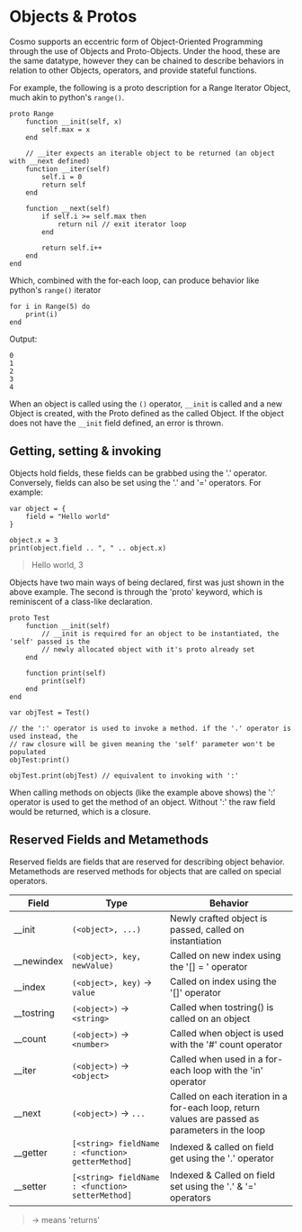 # Objects & Protos

Cosmo supports an eccentric form of Object-Oriented Programming through the use of Objects and Proto-Objects. Under the hood, these are the same datatype, however they can be chained to describe behaviors in relation to other Objects, operators, and provide stateful functions.

For example, the following is a proto description for a Range Iterator Object, much akin to python's `range()`.

```
proto Range
    function __init(self, x)
        self.max = x
    end

    // __iter expects an iterable object to be returned (an object with __next defined)
    function __iter(self)
        self.i = 0
        return self
    end

    function __next(self)
        if self.i >= self.max then
            return nil // exit iterator loop
        end

        return self.i++
    end
end
```

Which, combined with the for-each loop, can produce behavior like python's `range()` iterator

```
for i in Range(5) do
    print(i)
end
```

Output:
```
0
1
2
3
4
```

When an object is called using the `()` operator, `__init` is called and a new Object is created, with the Proto defined as the called Object. If the object does not have the `__init` field defined, an error is thrown.

## Getting, setting & invoking

Objects hold fields, these fields can be grabbed using the '.' operator. Conversely, fields can also be set using the '.' and '=' operators. For example:

```
var object = {
    field = "Hello world"
}

object.x = 3
print(object.field .. ", " .. object.x)
```
> Hello world, 3

Objects have two main ways of being declared, first was just shown in the above example. The second is through the 'proto' keyword, which is reminiscent of a class-like declaration.

```
proto Test
    function __init(self)
        // __init is required for an object to be instantiated, the 'self' passed is the
        // newly allocated object with it's proto already set
    end

    function print(self)
        print(self)
    end
end

var objTest = Test()

// the ':' operator is used to invoke a method. if the '.' operator is used instead, the
// raw closure will be given meaning the 'self' parameter won't be populated
objTest:print()

objTest.print(objTest) // equivalent to invoking with ':'
```

When calling methods on objects (like the example above shows) the ':' operator is used to get the method of an object. Without ':' the raw field would be returned, which is a closure.

## Reserved Fields and Metamethods

Reserved fields are fields that are reserved for describing object behavior. Metamethods are reserved methods for objects
that are called on special operators.

| Field        | Type                                             | Behavior                                                    |
| ------------ | ------------------------------------------------ | ----------------------------------------------------------- |
| __init       | `(<object>, ...)`                                | Newly crafted object is passed, called on instantiation     |
| __newindex   | `(<object>, key, newValue)`                      | Called on new index using the '[] = ' operator              |
| __index      | `(<object>, key)` -> `value`                     | Called on index using the '[]' operator                     |
| __tostring   | `(<object>)` -> `<string>`                       | Called when tostring() is called on an object               |
| __count      | `(<object>)` -> `<number>`                       | Called when object is used with the '#' count operator      |
| __iter       | `(<object>)` -> `<object>`                       | Called when used in a for-each loop with the 'in' operator  |
| __next       | `(<object>)` -> `...`                            | Called on each iteration in a for-each loop, return values are passed as parameters in the loop |
| __getter     | `[<string> fieldName : <function> getterMethod]` | Indexed & called on field get using the '.' operator        |
| __setter     | `[<string> fieldName : <function> setterMethod]` | Indexed & Called on field set using the '.' & '=' operators |
> -> means 'returns'